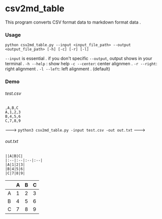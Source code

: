 # csv2md_table
This program converts CSV format data to markdown format data .

### Usage
`python csv2md_table.py --input <input_file_path> --output <output_file_path> [-h] [-c] [-r] [-l]`

`--input` is essential .
if you don't specific `--output`, output shows in your terminal .
`-h --help` : show help
`-c --center`: center alignmen . 
`-r --right`: right alignment .
`-l --left`: left alignment . (default)

### Demo
###### test.csv
~~~
,A,B,C
A,1,2,3
B,4,5,6
C,7,8,9
~~~

--->   `python3 csv2md_table.py -input test.csv -out out.txt` --->

###### out.txt
~~~
||A|B|C|
|:--|:--|:--|:--|
|A|1|2|3|
|B|4|5|6|
|C|7|8|9|
~~~

||A|B|C|
|:--|:--|:--|:--|
|A|1|2|3|
|B|4|5|6|
|C|7|8|9|
